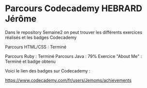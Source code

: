# Parcours Codecademy HEBRARD Jérôme

Dans le repository Semaine2 on peut trouver les différents exercices réalisés et les badges Codecademy

Parcours HTML/CSS : Terminé

Parcours Ruby : Terminé
Parcours Java : 79%
Exercice "About Me" : Terminé et badge obtenu

Voici le lien des badges sur Codecademy :

https://www.codecademy.com/fr/users/Jemoms/achievements
